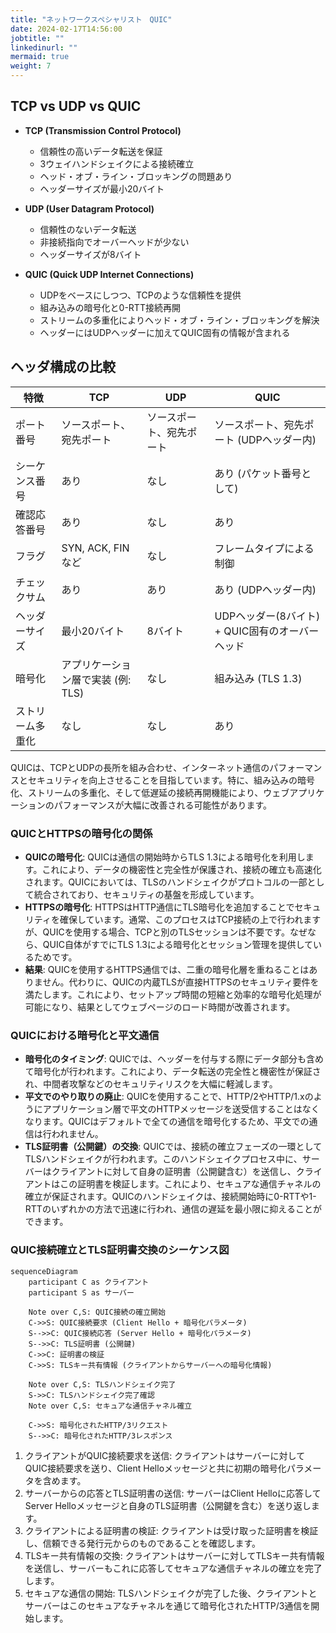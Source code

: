 ```yaml
---
title: "ネットワークスペシャリスト　QUIC"
date: 2024-02-17T14:56:00
jobtitle: ""
linkedinurl: ""
mermaid: true
weight: 7
---
```


## TCP vs UDP vs QUIC

- **TCP (Transmission Control Protocol)**
  - 信頼性の高いデータ転送を保証
  - 3ウェイハンドシェイクによる接続確立
  - ヘッド・オブ・ライン・ブロッキングの問題あり
  - ヘッダーサイズが最小20バイト

- **UDP (User Datagram Protocol)**
  - 信頼性のないデータ転送
  - 非接続指向でオーバーヘッドが少ない
  - ヘッダーサイズが8バイト

- **QUIC (Quick UDP Internet Connections)**
  - UDPをベースにしつつ、TCPのような信頼性を提供
  - 組み込みの暗号化と0-RTT接続再開
  - ストリームの多重化によりヘッド・オブ・ライン・ブロッキングを解決
  - ヘッダーにはUDPヘッダーに加えてQUIC固有の情報が含まれる

## ヘッダ構成の比較

| 特徴          | TCP                             | UDP           | QUIC                                   |
|-------------|---------------------------------|---------------|----------------------------------------|
| ポート番号      | ソースポート、宛先ポート              | ソースポート、宛先ポート | ソースポート、宛先ポート (UDPヘッダー内) |
| シーケンス番号  | あり                             | なし           | あり (パケット番号として)                 |
| 確認応答番号   | あり                             | なし           | あり                                    |
| フラグ         | SYN, ACK, FINなど                 | なし           | フレームタイプによる制御                   |
| チェックサム    | あり                             | あり           | あり (UDPヘッダー内)                     |
| ヘッダーサイズ  | 最小20バイト                      | 8バイト        | UDPヘッダー(8バイト) + QUIC固有のオーバーヘッド |
| 暗号化        | アプリケーション層で実装 (例: TLS) | なし           | 組み込み (TLS 1.3)                      |
| ストリーム多重化 | なし                             | なし           | あり                                    |

QUICは、TCPとUDPの長所を組み合わせ、インターネット通信のパフォーマンスとセキュリティを向上させることを目指しています。特に、組み込みの暗号化、ストリームの多重化、そして低遅延の接続再開機能により、ウェブアプリケーションのパフォーマンスが大幅に改善される可能性があります。

### QUICとHTTPSの暗号化の関係

- **QUICの暗号化**: QUICは通信の開始時からTLS 1.3による暗号化を利用します。これにより、データの機密性と完全性が保護され、接続の確立も高速化されます。QUICにおいては、TLSのハンドシェイクがプロトコルの一部として統合されており、セキュリティの基盤を形成しています。
- **HTTPSの暗号化**: HTTPSはHTTP通信にTLS暗号化を追加することでセキュリティを確保しています。通常、このプロセスはTCP接続の上で行われますが、QUICを使用する場合、TCPと別のTLSセッションは不要です。なぜなら、QUIC自体がすでにTLS 1.3による暗号化とセッション管理を提供しているためです。
- **結果**: QUICを使用するHTTPS通信では、二重の暗号化層を重ねることはありません。代わりに、QUICの内蔵TLSが直接HTTPSのセキュリティ要件を満たします。これにより、セットアップ時間の短縮と効率的な暗号化処理が可能になり、結果としてウェブページのロード時間が改善されます。

### QUICにおける暗号化と平文通信

- **暗号化のタイミング**: QUICでは、ヘッダーを付与する際にデータ部分も含めて暗号化が行われます。これにより、データ転送の完全性と機密性が保証され、中間者攻撃などのセキュリティリスクを大幅に軽減します。
- **平文でのやり取りの廃止**: QUICを使用することで、HTTP/2やHTTP/1.xのようにアプリケーション層で平文のHTTPメッセージを送受信することはなくなります。QUICはデフォルトで全ての通信を暗号化するため、平文での通信は行われません。
- **TLS証明書（公開鍵）の交換**: QUICでは、接続の確立フェーズの一環としてTLSハンドシェイクが行われます。このハンドシェイクプロセス中に、サーバーはクライアントに対して自身の証明書（公開鍵含む）を送信し、クライアントはこの証明書を検証します。これにより、セキュアな通信チャネルの確立が保証されます。QUICのハンドシェイクは、接続開始時に0-RTTや1-RTTのいずれかの方法で迅速に行われ、通信の遅延を最小限に抑えることができます。

### QUIC接続確立とTLS証明書交換のシーケンス図

```mermaid
sequenceDiagram
    participant C as クライアント
    participant S as サーバー

    Note over C,S: QUIC接続の確立開始
    C->>S: QUIC接続要求 (Client Hello + 暗号化パラメータ)
    S-->>C: QUIC接続応答 (Server Hello + 暗号化パラメータ)
    S-->>C: TLS証明書 (公開鍵)
    C->>C: 証明書の検証
    C->>S: TLSキー共有情報 (クライアントからサーバーへの暗号化情報)

    Note over C,S: TLSハンドシェイク完了
    S->>C: TLSハンドシェイク完了確認
    Note over C,S: セキュアな通信チャネル確立

    C->>S: 暗号化されたHTTP/3リクエスト
    S-->>C: 暗号化されたHTTP/3レスポンス

```

1. クライアントがQUIC接続要求を送信: クライアントはサーバーに対してQUIC接続要求を送り、Client Helloメッセージと共に初期の暗号化パラメータを含めます。
2. サーバーからの応答とTLS証明書の送信: サーバーはClient Helloに応答してServer Helloメッセージと自身のTLS証明書（公開鍵を含む）を送り返します。
3. クライアントによる証明書の検証: クライアントは受け取った証明書を検証し、信頼できる発行元からのものであることを確認します。
4. TLSキー共有情報の交換: クライアントはサーバーに対してTLSキー共有情報を送信し、サーバーもこれに応答してセキュアな通信チャネルの確立を完了します。
5. セキュアな通信の開始: TLSハンドシェイクが完了した後、クライアントとサーバーはこのセキュアなチャネルを通じて暗号化されたHTTP/3通信を開始します。

